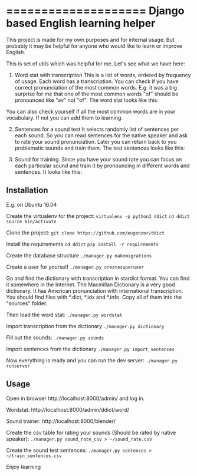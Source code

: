 ====================
Django based English learning helper
====================

This project is made for my own purposes and for internal usage.
But probably it may be helpful for anyone who would like to learn or improve English.

This is set of utils which was helpful for me. Let's see what we have here:

1. Word stat with transcription
This is a list of words, ordered by frequency of usage. Each word has a transcription. You can check if you have
correct pronunciation of the most common words. E.g. it was a big surprise for me that one of the most common words "of"
should be pronounced like "əv" not "of". The word stat looks like this:


You can also check yourself if all the most common words are in your vocabulary. If not you can add them to learning.


2. Sentences for a sound test
It selects randomly list of sentences per each sound. So you can read sentences for the native speaker and ask to rate
your sound pronunciation. Later you can return back to you problematic sounds and train them. The test sentences looks
like this:


3. Sound for training.
Since you have your sound rate you can focus on each particular sound and train it by pronouncing in different
words and sentences. It looks like this:



## Installation
E.g. on Ubuntu 16.04

Create the virtualenv for the project:
`virtualenv -p python3 ddict`
`cd ddict`
`source bin/activate`

Clone the project:
`git clone https://github.com/eugenzor/ddict`

Install the requirements
`cd ddict`
`pip install -r requirements`

Create the database structure
`./manager.py makemigrations`

Create a user for yourself
`./manager.py createsuperuser`

Go and find the dictionary with transcription in stardict format. You can find it somewhere in the Internet.
The Macmillan Dictionary is a very good dictionary. It has American pronunciation with international transcription.
You should find files with *.dict, *.idx and *.info. Copy all of them into the "sources" folder.

Then load the word stat:
`./manager.py wordstat`

Import transcription from the dictionary
`./manager.py dictionary`

Fill out the sounds:
`./manager.py sounds`

Import sentences from the dictionary
`./manager.py import_sentences`

Now everything is ready and you can run the dev server:
`./manager.py runserver`


## Usage
Open in browser http://localhost:8000/admin/ and log in.

Wordstat: http://localhost:8000/admin/ddict/word/

Sound trainer: http://localhost:8000/blender/

Create the csv table for rating your sounds (Should be rated by native speaker):
`./manager.py sound_rate_csv > ~/sound_rate.csv`

Create the sound test sentences:
`./manager.py sentences > ~/train_sentences.csv`

Enjoy learning
